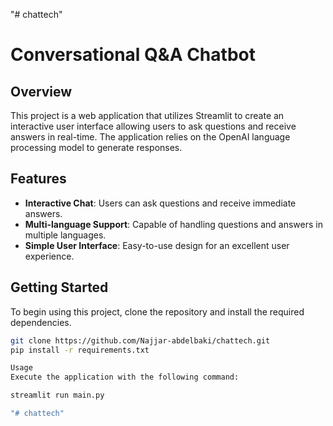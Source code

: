 "# chattech"

# Conversational Q&A Chatbot

## Overview
This project is a web application that utilizes Streamlit to create an interactive user interface allowing users to ask questions and receive answers in real-time. The application relies on the OpenAI language processing model to generate responses.

## Features
- **Interactive Chat**: Users can ask questions and receive immediate answers.
- **Multi-language Support**: Capable of handling questions and answers in multiple languages.
- **Simple User Interface**: Easy-to-use design for an excellent user experience.

## Getting Started
To begin using this project, clone the repository and install the required dependencies.

```bash
git clone https://github.com/Najjar-abdelbaki/chattech.git
pip install -r requirements.txt

Usage
Execute the application with the following command:

streamlit run main.py

"# chattech" 
